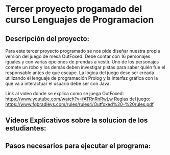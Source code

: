 # Tercer proyecto progamado del curso Lenguajes de Programacion

## Descripción del proyecto: 
Para este tercer proyecto programado se nos pide diseñar nuestra propia versión del juego de mesa OutFoxed. Debe contar con 16 personajes iguales y con varias opciones de prendas a vestir.
Uno de los personajes comete un robo y los demás deben investigar pistas para saber quién fue el responsable antes de que escape.
La lógica del juego dese ser creada utilizando el lenguaje de programación Prolog y la interfaz gráfica con la que va a interactuar el usuario debe ser con Java.

Link al video donde se explica como se juega OutFoxed: https://www.youtube.com/watch?v=fATRnRnRwLw
Reglas del juego: https://www.fgbradleys.com/rules/rules4/Outfoxed%20-%20rules.pdf

## Videos Explicativos sobre la solucion de los estudiantes: 


## Pasos necesarios para ejecutar el programa:
